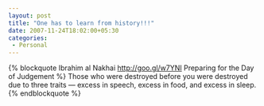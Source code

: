 ```yaml
---
layout: post
title: "One has to learn from history!!!"
date: 2007-11-24T18:02:00+05:30
categories:
 - Personal
---
```


{% blockquote Ibrahim al Nakhai http://goo.gl/w7YNI Preparing for the Day of Judgement %}
Those who were destroyed before you were destroyed due to three traits — excess in speech, excess in food, and excess in sleep.
{% endblockquote %}
